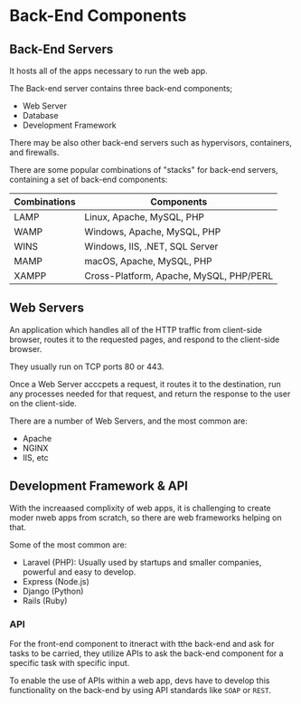 # Back-End Components

## Back-End Servers

It hosts all of the apps necessary to run the web app. 

The Back-end server contains three back-end components;
- Web Server
- Database
- Development Framework

There may be also other back-end servers such as hypervisors, containers, and firewalls.

There are some popular combinations of "stacks" for back-end servers, containing a set of back-end components:

| Combinations  | Components|
|---------------|-----------|
| LAMP          | Linux, Apache, MySQL, PHP           |
| WAMP          | Windows, Apache, MySQL, PHP          |
| WINS          | Windows, IIS, .NET, SQL Server          |
| MAMP          | macOS, Apache, MySQL, PHP          |
| XAMPP         | Cross-Platform, Apache, MySQL, PHP/PERL          |

## Web Servers

An application which handles all of the HTTP traffic from client-side browser, routes it to the requested pages, and respond to the client-side browser.

They usually run on TCP ports 80 or 443.

Once a Web Server acccpets a request, it routes it to the destination, run any processes needed for that request, and return the response to the user on the client-side.

There are a number of Web Servers, and the most common are:
- Apache
- NGINX
- IIS, etc

## Development Framework & API

With the increaased complixity of web apps, it is challenging to create moder nweb apps from scratch, so there are web frameworks helping on that.

Some of the most common are:
- Laravel (PHP): Usually used by startups and smaller companies, powerful and easy to develop.
- Express (Node.js)
- Django (Python)
- Rails (Ruby)

### API

For the front-end component to itneract with tthe back-end and ask for tasks to be carried, they utilize APIs to ask the back-end component for a specific task with specific input.

To enable the use of APIs within a web app, devs have to develop this functionality on the back-end by using API standards like `SOAP` or `REST`.

